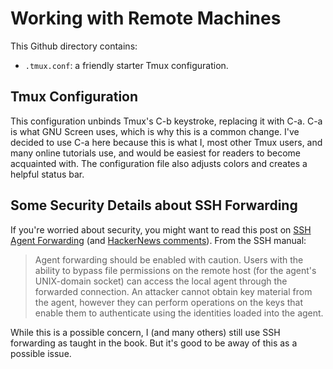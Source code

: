 # Working with Remote Machines

This Github directory contains:

 - `.tmux.conf`: a friendly starter Tmux configuration.

## Tmux Configuration

This configuration unbinds Tmux's C-b keystroke, replacing it with C-a. C-a is
what GNU Screen uses, which is why this is a common change. I've decided to use
C-a here because this is what I, most other Tmux users, and many online
tutorials use, and would be easiest for readers to become acquainted with. The configuration file also adjusts colors and creates a helpful status bar.

## Some Security Details about SSH Forwarding

If you're worried about security, you might want to read this post on [SSH
Agent
Forwarding](http://heipei.github.io/2015/02/26/SSH-Agent-Forwarding-considered-harmful/)
(and [HackerNews comments](https://news.ycombinator.com/item?id=9425805)). From the SSH manual:

> Agent forwarding should be enabled with caution. Users with the ability to
> bypass file permissions on the remote host (for the agent's UNIX-domain socket)
> can access the local agent through the forwarded connection. An attacker cannot
> obtain key material from the agent, however they can perform operations on the
> keys that enable them to authenticate using the identities loaded into the
> agent.

While this is a possible concern, I (and many others) still use SSH forwarding
as taught in the book. But it's good to be away of this as a possible issue.
